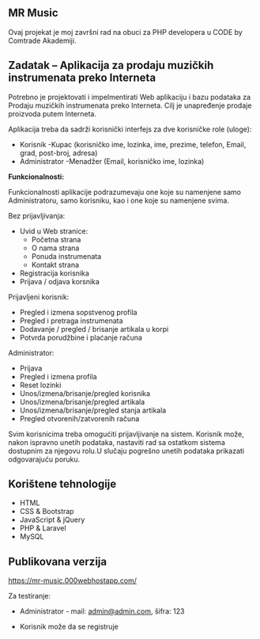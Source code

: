 
## MR Music

Ovaj projekat je moj završni rad na obuci za PHP developera u CODE by Comtrade Akademiji.

## Zadatak – Aplikacija za prodaju muzičkih instrumenata preko Interneta

Potrebno  je projektovati  i  impelmentirati  Web  aplikaciju i  bazu  podataka za Prodaju muzičkih instrumenata preko Interneta. Cilj je unapređenje prodaje proizvoda putem Interneta.

Aplikacija treba da sadrži korisnički interfejs za dve korisničke role (uloge):

  - Korisnik -Kupac (korisničko ime, lozinka, ime, prezime, telefon, Email, grad, post-broj, adresa)
  - Administrator -Menadžer (Email, korisničko ime, lozinka)

**Funkcionalnosti:**

Funkcionalnosti aplikacije   podrazumevaju   one   koje   su   namenjene   samo Administratoru, samo korisniku, kao i one koje su namenjene svima.

Bez prijavljivanja:
  - Uvid u Web stranice:
    - Početna strana
    - O nama strana
    - Ponuda instrumenata
    - Kontakt strana
  - Registracija korisnika
  - Prijava / odjava korsnika
  
 Prijavljeni korisnik:
   - Pregled i izmena sopstvenog profila
   - Pregled i pretraga instrumenata
   - Dodavanje / pregled / brisanje artikala u korpi
   - Potvrda porudžbine i plaćanje računa
  
 Administrator:
   - Prijava
   - Pregled i izmena profila
   - Reset lozinki
   - Unos/izmena/brisanje/pregled korisnika
   - Unos/izmena/brisanje/pregled artikala
   - Unos/izmena/brisanje/pregled stanja artikala
   - Pregled otvorenih/zatvorenih računa
   
Svim korisnicima treba omogućiti prijavljivanje na sistem. Korisnik može, nakon ispravno unetih podataka, nastaviti rad sa ostatkom sistema dostupnim za njegovu rolu.U slučaju pogrešno unetih podataka prikazati odgovarajuću poruku.

## Korištene tehnologije
  - HTML
  - CSS & Bootstrap
  - JavaScript & jQuery
  - PHP & Laravel
  - MySQL
  
## Publikovana verzija
  https://mr-music.000webhostapp.com/
  
  Za testiranje:
   - Administrator - mail: admin@admin.com, šifra: 123
  
   - Korisnik može da se registruje
  
